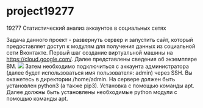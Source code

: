 # project19277
19277 Статистический анализ аккаунтов в социальных сетях

Задача данного проект - развернуть сервер и запустить сайт, который предоставляет доступ к модулям для получения данных из социальной сети Вконтакте.
Первый шаг создание виртуальной машины на https://cloud.google.com/. Далее представлены сведения об экземпляре ВМ.
![](https://sun9-16.userapi.com/RijYDciK47iYez_HrX6fqnkvz3oL6qtR70P0xg/VXKmZ0TNn6M.jpg)
Затем необходимо подключиться с аккаунта администратора (далее будет использоваться имя пользователя: admin) через SSH. 
Вы окажетесь в директории /home/admin.
На сервере должен быть установлен python3 (а также pip3). Установка с помощью команды apt.
Далее должны быть установлены необходимые python модули с помощью команды apt.
